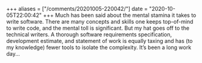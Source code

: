 +++
aliases = ["/comments/20201005-220042/"]
date = "2020-10-05T22:00:42"
+++
Much has been said about the mental stamina it takes to write software. There are many concepts and skills one keeps top-of-mind to write code, and the mental toll is significant. But my hat goes off to the technical writers. A thorough software requirements specification, development estimate, and statement of work is equally taxing and has (to my knowledge) fewer tools to isolate the complexity. It’s been a long work day...


